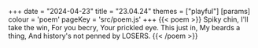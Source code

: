 +++
date = "2024-04-23"
title = "23.04.24"
themes = ["playful"]
[params]
  colour = 'poem'
  pageKey = 'src/poem.js'
+++
{{< poem >}}
Spiky chin,
I'll take the win,
For you becry,
Your prickled eye.
This just in,
My beards a thing,
And history's not penned by LOSERS.
{{< /poem >}}